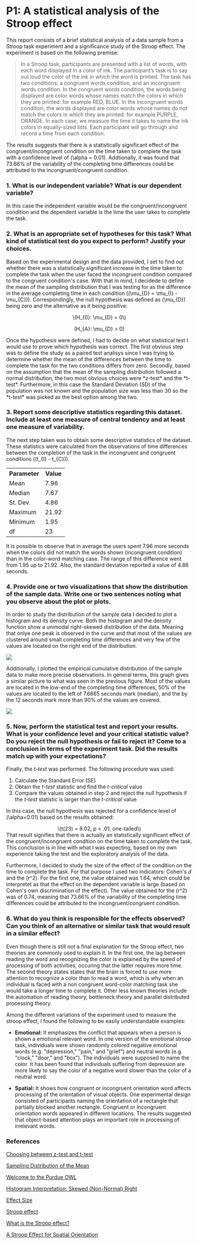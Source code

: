 # P1: A statistical analysis of the Stroop effect

This report consists of a brief statistical analysis of a data sample from a Stroop task experiment and a significance study of the Stroop effect. The experiment is based on the following premise:

> In a Stroop task, participants are presented with a list of words, with each word displayed in a color of ink. The participant’s task is to say out loud the color of the ink in which the word is printed. The task has two conditions: a congruent words condition, and an incongruent words condition. In the congruent words condition, the words being displayed are color words whose names match the colors in which they are printed: for example RED, BLUE. In the incongruent words condition, the words displayed are color words whose names do not match the colors in which they are printed: for example PURPLE, ORANGE. In each case, we measure the time it takes to name the ink colors in equally-sized lists. Each participant will go through and record a time from each condition.

The results suggests that there is a statistically significant effect of the congruent/incongruent condition on the time taken to complete the task with a confidence level of \(\alpha = 0.01\). Addtionally, it was found that 73.66% of the variability of the completing time differences could be attributed to the incongruent/congruent condition.

### 1. What is our independent variable? What is our dependent variable?

In this case the independent variable would be the congruent/incongruent condition and the dependent variable is the time the user takes to complete the task.

### 2. What is an appropriate set of hypotheses for this task? What kind of statistical test do you expect to perform? Justify your choices.

Based on the experimental design and the data provided, I set to find out whether there was a statistically significant increase in the time taken to complete the task when the user faced the incongruent condition compared to the congruent condition's case. With that in mind, I decidede to define the mean of the sampling distribution that I was testing for as the difference in the average completing time in each condition (\(\mu_{D} = \mu_{I} - \mu_{C}\)). Correspondingly, the null hypothesis was defined as \(\mu_{D}\) being zero and the alternative as it being positive:
<center>
\(H_{0}: \mu_{D} = 0\)

\(H_{A}: \mu_{D} > 0\)
</center>
Once the hypothesis were defined, I had to decide on what statistical test I would use to prove which hypothesis was correct. The first obvious step was to define the study as a paired test analisys since I was trying to determine whether the mean of the differences between the time to complete the task for the two conditions differs from zero. Secondly, based on the assumption that the mean of the sampling distribution followed a normal distribution, the two most obvious choices were *z-test* and the *t-test*. Furthermore, in this case the Standard Deviation (SD) of the population was not known and the population size was less than 30 so the *t-test* was picked as the best option among the two.

### 3. Report some descriptive statistics regarding this dataset. Include at least one measure of central tendency and at least one measure of variability.

The next step taken was to obtain some descriptive statistics of the dataset. These statistics were calculated from the observations of time differences between the completion of the task in the incongruent and congruent conditions (\(t_{I} - t_{C}\)).


<table float="center">
  <tr>
    <th>Parameter</th>
    <th>Value</th>
  </tr>
  <tr>
    <td>Mean</td>
    <td>7.96</td>
  </tr>
  <tr>
    <td>Median</td>
    <td>7.67</td>
  </tr>
  <tr>
    <td>St. Dev.</td>
    <td>4.86</td>
  </tr>
  <tr>
    <td>Maximum</td>
    <td>21.92</td>
  </tr>
  <tr>
    <td>Minimum</td>
    <td>1.95</td>
  </tr>
  <tr>
    <td>df</td>
    <td>23</td>
  </tr>
</table>

It is possible to observe that in average the users spent 7.96 more seconds when the colors did not match the words shown (incongruent condition) than in the color-word matching case. The range of this difference went from 1.95 up to 21.92. Also, the standard deviation reported a value of 4.86 seconds.

### 4. Provide one or two visualizations that show the distribution of the sample data. Write one or two sentences noting what you observe about the plot or plots.

In order to study the distribution of the sample data I decided to plot a histogram and its density curve. Both the histogram and the density function show a unimodal right-skewed distribution of the data. Meaning that onlye one peak is observed in the curve and that most of the values are clustered around small completing time differences and very few of the values are located on the right end of the distribution.

<img src="stroop_effect_files/figure-markdown_github/graph_hist-1.png" style="float: center; margin: auto;" />

Additionally, I plotted the empirical cumulative distribution of the sample data to make more precise observations. In general terms, this graph gives a similar picture to what was seen in the previous figure. Most of the values are located in the low-end of the completing time differences, 50% of the values are located to the left of 7.6665 seconds mark (median), and the by the 12 seconds mark more than 90% of the values are covered.

<img src="stroop_effect_files/figure-markdown_github/graph_ecdf-1.png" style="float: center; margin: auto;" />

### 5. Now, perform the statistical test and report your results. What is your confidence level and your critical statistic value? Do you reject the null hypothesis or fail to reject it? Come to a conclusion in terms of the experiment task. Did the results match up with your expectations?

Finally, the *t-test* was performed. The following procedure was used:

1.  Calculate the Standard Error (SE)
2.  Obtain the *t-test* statistic and find the *t-critical* value
3.  Compare the values obtained in step 2 and reject the null hypothesis if the *t-test* statistic is larger than the *t-critical* value

In this case, the null hypothesis was rejected for a confidence level of \(\alpha=0.01\) based on the results obtained:
<center>
\(t(23) = 8.02, p < .01, one-tailed\)
</center>
That result signifies that there is actually an statistically significant effect of the congruent/incongruent condition on the time taken to complete the task. This conclusion is in line with what I was expecting, based on my own experience taking the test and the exploratory analysis of the data.

Furthermore, I decided to study the size of the effect of the condition on the time to complete the task. For that purpose I used two indicators: Cohen's *d* and the \(r^2\). For the first one, the value obtained was 1.64, which could be interpretet as that the effect on the dependent variable is large (based on Cohen's own discrimination of the effect). The value obtained for the \(r^2\) was of 0.74, meaning that 73.66% of the variability of the completing time differences could be attributed to the incongruent/congruent condition.

### 6. What do you think is responsible for the effects observed? Can you think of an alternative or similar task that would result in a similar effect?

Even though there is still not a final explanation for the Stroop effect, two theories are commonly used to explain it. In the first one, the lag between reading the word and recognizing the color is explained by the speed of processing of both activities, occuring that the latter requires more time. The second theory states states that the brain is forced to use more attention to recognize a color than to read a word, which is why when an individual is faced with a non congruent word-color matching task she would take a longer time to complete it. Other less known theories include the automation of reading theory, bottleneck theory and parallel distributed processing theory.

Among the different variations of the experiment used to measure the stroop effect, I found the following to be easily understandable examples:

-   **Emotional:** It emphasizes the conflict that appears when a person is shown a emotional relevant word. In one version of the emotional stroop task, individuals were shown randomly colored negative emotional words (e.g. "depression," "pain," and "grief") and neutral words (e.g. "clock," "door," and "box"). The individuals were supposed to name the color. It has been found that individuals suffering from depression are more likely to say the color of a negative word slower than the color of a neutral word.

-   **Spatial:** It shows how congruent or incongruent orientation word affects processing of the orientation of visual objects. One experimental design consisted of participants naming the orientation of a rectangle that partially blocked another rectangle. Congruent or incongruent orientation words appeared in different locations. The results suggested that object-based attention plays an important role in processing of irrelevant words.

### References

[Choosing between z-test and t-test](http://stats.stackexchange.com/questions/85804/choosing-between-z-test-and-t-test)

[Sampling Distribution of the Mean](http://onlinestatbook.com/2/sampling_distributions/samp_dist_mean.html)

[Welcome to the Purdue OWL](https://owl.english.purdue.edu/owl/owlprint/672/)

[Histogram Interpretation: Skewed (Non-Normal) Right](http://www.itl.nist.gov/div898/handbook/eda/section3/histogr6.htm)

[Effect Size](http://www.uccs.edu/lbecker/effect-size.html)

[Stroop effect](https://en.wikipedia.org/wiki/Stroop_effect)

[What is the Stroop effect?](http://www.wisegeek.org/what-is-the-stroop-effect.htm)

[A Stroop Effect for Spatial Orientation](http://www.academia.edu/25948431/A_Stroop_Effect_for_Spatial_Orientation)
